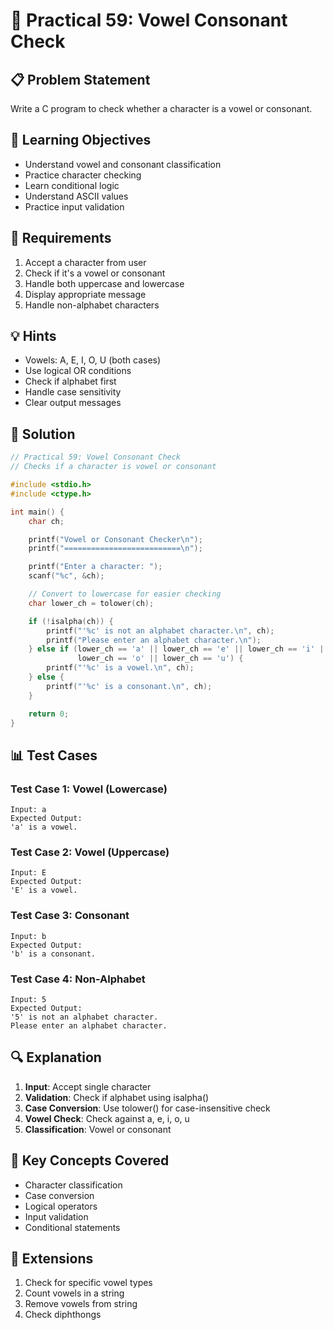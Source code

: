 # 🎯 Practical 59: Vowel Consonant Check

## 📋 Problem Statement

Write a C program to check whether a character is a vowel or consonant.

## 🎯 Learning Objectives

- Understand vowel and consonant classification
- Practice character checking
- Learn conditional logic
- Understand ASCII values
- Practice input validation

## 📝 Requirements

1. Accept a character from user
2. Check if it's a vowel or consonant
3. Handle both uppercase and lowercase
4. Display appropriate message
5. Handle non-alphabet characters

## 💡 Hints

- Vowels: A, E, I, O, U (both cases)
- Use logical OR conditions
- Check if alphabet first
- Handle case sensitivity
- Clear output messages

## 🔧 Solution

```c
// Practical 59: Vowel Consonant Check
// Checks if a character is vowel or consonant

#include <stdio.h>
#include <ctype.h>

int main() {
    char ch;

    printf("Vowel or Consonant Checker\n");
    printf("==========================\n");

    printf("Enter a character: ");
    scanf("%c", &ch);

    // Convert to lowercase for easier checking
    char lower_ch = tolower(ch);

    if (!isalpha(ch)) {
        printf("'%c' is not an alphabet character.\n", ch);
        printf("Please enter an alphabet character.\n");
    } else if (lower_ch == 'a' || lower_ch == 'e' || lower_ch == 'i' ||
               lower_ch == 'o' || lower_ch == 'u') {
        printf("'%c' is a vowel.\n", ch);
    } else {
        printf("'%c' is a consonant.\n", ch);
    }

    return 0;
}
```

## 📊 Test Cases

### Test Case 1: Vowel (Lowercase)
```
Input: a
Expected Output:
'a' is a vowel.
```

### Test Case 2: Vowel (Uppercase)
```
Input: E
Expected Output:
'E' is a vowel.
```

### Test Case 3: Consonant
```
Input: b
Expected Output:
'b' is a consonant.
```

### Test Case 4: Non-Alphabet
```
Input: 5
Expected Output:
'5' is not an alphabet character.
Please enter an alphabet character.
```

## 🔍 Explanation

1. **Input**: Accept single character
2. **Validation**: Check if alphabet using isalpha()
3. **Case Conversion**: Use tolower() for case-insensitive check
4. **Vowel Check**: Check against a, e, i, o, u
5. **Classification**: Vowel or consonant

## 🎯 Key Concepts Covered

- Character classification
- Case conversion
- Logical operators
- Input validation
- Conditional statements

## 🚀 Extensions

1. Check for specific vowel types
2. Count vowels in a string
3. Remove vowels from string
4. Check diphthongs